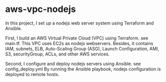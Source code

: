 # aws-vpc-nodejs
In this project, I set up a nodejs web server system using Terraform and Ansible.

First, I build an AWS Virtual Private Cloud (VPC) using Terraform. see main.tf.
This VPC uses EC2s as nodejs webservers. Besides, it contains IAM, subnets, ELB,
Auto-Scaling Group (ASG), Launch Configuration, AMI, S3, securityGroup, ACLs,
and other AWS services.

Second, I configure and deploy nodejs servers using Ansible. see config_deploy.yml
By running the Ansible playbook, nodejs configuration is deployed to remote hosts.
    
